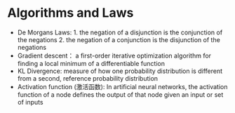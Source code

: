 # Algorithms and Laws 
- De Morgans Laws: 1. the negation of a disjunction is the conjunction of the negations
                   2. the negation of a conjunction is the disjunction of the negations
- Gradient descent： a first-order iterative optimization algorithm for finding a local minimum of a differentiable function
- KL Divergence: measure of how one probability distribution is different from a second, reference probability distribution
- Activation function (激活函数): In artificial neural networks, the activation function of a node defines the output of that node given an input or set of inputs
